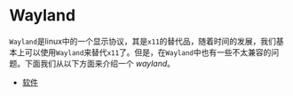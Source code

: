 # Wayland

`Wayland`是linux中的一个显示协议，其是`x11`的替代品，随着时间的发展，我们基本上可以使用`Wayland`来替代`x11`了。但是，在`Wayland`中也有一些不太兼容的问题。下面我们从以下方面来介绍一个 *wayland*。

- [软件](./soft.md)
